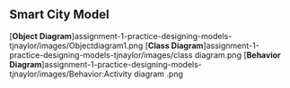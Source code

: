 ## Smart City Model


[**Object Diagram**]assignment-1-practice-designing-models-tjnaylor/images/Objectdiagram1.png 
[**Class Diagram**]assignment-1-practice-designing-models-tjnaylor/images/class diagram.png 
[**Behavior Diagram**]assignment-1-practice-designing-models-tjnaylor/images/Behavior:Activity diagram .png 
